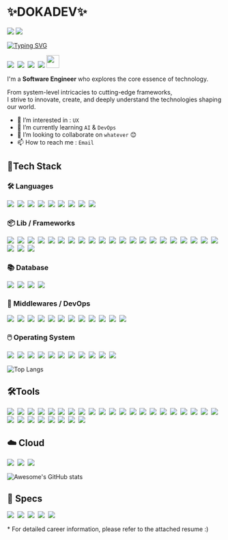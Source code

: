 <div align="left">

# ✨DOKADEV✨ 

<img src="https://img.shields.io/badge/awesome__devnet@outlook.com-3DDC84?label=E-MAIL&style=flat-square&logo=Microsoft%20Outlook&logoColor=WHITE&color=0078D4"/>&nbsp;<a href="https://dokadev.github.io" target="_blank"><img src="https://img.shields.io/badge/https://dokadev.github.io-3DDC84?label=BLOG&style=flat-square&logo=GitHubPages&logoColor=WHITE&color=222222"/>

[![Typing SVG](https://readme-typing-svg.demolab.com?font=Fira+Code&size=14&pause=1000&width=435&lines=%F0%9F%9A%80+Building+the+Future%2C+One+Line+at+a+Time!+%F0%9F%92%BB;%F0%9F%94%A7+Turning+Ideas+into+Reality+with+Code+%E2%9C%8D%F0%9F%8F%BB;%F0%9F%A5%83+Developer+by+Day%2C+Whiskey+Lover+by+Night+%F0%9F%8C%99;%F0%9F%96%A5%EF%B8%8F+Beyond+Frameworks%3A+Mastering+the+Core+%F0%9F%9B%A1%EF%B8%8F)](https://git.io/typing-svg)

<img src="https://img.shields.io/badge/eat();-3DDC84?style=for-the-badge&color=21C25E"/>&nbsp;
<img src="https://img.shields.io/badge/sleep();-3DDC84?style=for-the-badge&color=1A4CA1"/>&nbsp;
<img src="https://img.shields.io/badge/code();-3DDC84?style=for-the-badge&color=FFCD11"/>&nbsp;
<img src="https://img.shields.io/badge/repeat();-3DDC84?style=for-the-badge&color=FF4F8B"/>&nbsp;<img src="https://i.pinimg.com/originals/31/65/06/31650631b14710d75ab00a32fc5dca15.gif" width="30"/>

I'm a **Software Engineer** who explores the core essence of technology. 

From system-level intricacies to cutting-edge frameworks,<br>
I strive to innovate, create, and deeply understand the technologies shaping our world.

* 👀 I’m interested in : `UX`
* 🌱 I’m currently learning `AI` & `DevOps`
* 💞️ I’m looking to collaborate on `whatever` 😊
* 📫 How to reach me : `Email`

## 📱Tech Stack
### 🛠️ Languages
<img src="https://img.shields.io/badge/X86__64_Assembly-3DDC84?style=flat-square&logo=Intel&logoColor=FFFFFF&color=0071C5"/>&nbsp;
<img src="https://img.shields.io/badge/GCC-3DDC84?label=GNU&style=flat-square&logo=GNU&logoColor=FFFFFF&color=A42E2B"/>&nbsp;
<img src="https://img.shields.io/badge/G++-3DDC84?label=GNU&style=flat-square&logo=GNU&logoColor=FFFFFF&color=A42E2B"/>&nbsp;
<img src="https://img.shields.io/badge/C%23-3DDC84?style=flat-square&logo=ReSharper&logoColor=FFFFFF&color=239120"/>&nbsp;
<img src="https://img.shields.io/badge/Java-3DDC84?style=flat-square&logo=OpenJDK&logoColor=FFFFFF&color=F80000"/>&nbsp;
<img src="https://img.shields.io/badge/JavaScript-3DDC84?style=flat-square&logo=JavaScript&logoColor=232323&color=F7DF1E"/>&nbsp;
<img src="https://img.shields.io/badge/HTML5-3DDC84?style=flat-square&logo=HTML5&logoColor=FFFFFF&color=E34F26"/>&nbsp;
<img src="https://img.shields.io/badge/CSS3-3DDC84?style=flat-square&logo=CSS3&color=1572B6"/>&nbsp;
<img src="https://img.shields.io/badge/Lua-3DDC84?style=flat-square&logo=Lua&color=2C2D72"/>&nbsp;

### 📦 Lib / Frameworks
<img src="https://img.shields.io/badge/jQuery-3DDC84?style=flat-square&logo=jQuery&logoColor=232323&logoColor=FFFFFF&color=0769AD"/>&nbsp;
<img src="https://img.shields.io/badge/React-3DDC84?style=flat-square&logo=React&logoColor=FFFFFF&color=61DAFB"/>&nbsp;
<img src="https://img.shields.io/badge/OpenCV-3DDC84?style=flat-square&logo=OpenCV&logoColor=FFFFFF&color=5C3EE8"/>&nbsp;
<img src="https://img.shields.io/badge/Django-3DDC84?style=flat-square&logo=Django&logoColor=FFFFFF&color=092E20"/>&nbsp;
<img src="https://img.shields.io/badge/Tensorflow-3DDC84?style=flat-square&logo=Tensorflow&logoColor=FFFFFF&color=FF6F00"/>&nbsp;
<img src="https://img.shields.io/badge/PyTorch-3DDC84?style=flat-square&logo=PyTorch&logoColor=FFFFFF&color=EE4C2C"/>&nbsp;
<img src="https://img.shields.io/badge/Ultralytics-3DDC84?style=flat-square&logo=Ultralytics&logoColor=FFFFFF&color=221E68"/>&nbsp;
<img src="https://img.shields.io/badge/Selenium-3DDC84?style=flat-square&logo=Selenium&logoColor=FFFFFF&color=43B02A"/>&nbsp;
<img src="https://img.shields.io/badge/LangChain-3DDC84?style=flat-square&logo=LangChain&logoColor=FFFFFF&color=1C3C3C"/>&nbsp;
<img src="https://img.shields.io/badge/OpenAI-3DDC84?style=flat-square&logo=OpenAI&logoColor=FFFFFF&color=412991"/>&nbsp;
<img src="https://img.shields.io/badge/OpenGL-3DDC84?style=flat-square&logo=OpenGL&logoColor=FFFFFF&color=5586A4"/>&nbsp;
<img src="https://img.shields.io/badge/ROS-3DDC84?style=flat-square&logo=ROS&logoColor=FFFFFF&color=22314E"/>&nbsp;
<img src="https://img.shields.io/badge/.NET-3DDC84?style=flat-square&logo=.NET&logoColor=FFFFFF&color=512BD4"/>&nbsp;
<img src="https://img.shields.io/badge/Bootstrap-3DDC84?style=flat-square&logo=Bootstrap&logoColor=FFFFFF&color=7952B3"/>&nbsp;
<img src="https://img.shields.io/badge/MyBatis-3DDC84?style=flat-square&logo=MyBatis&logoColor=FFFFFF&color=D7192D"/>&nbsp;
<img src="https://img.shields.io/badge/GSON-3DDC84?style=flat-square&logo=Json&logoColor=FFFFFF&color=000000"/>&nbsp;
<img src="https://img.shields.io/badge/Express-3DDC84?style=flat-square&logo=Express&logoColor=FFFFFF&color=000000"/>&nbsp;
<img src="https://img.shields.io/badge/Discord.js-3DDC84?style=flat-square&logo=Discord&logoColor=FFFFFF&color=5865F2"/>&nbsp;
<img src="https://img.shields.io/badge/Nodemon-3DDC84?style=flat-square&logo=Nodemon&logoColor=FFFFFF&color=76D04B"/>&nbsp;
<img src="https://img.shields.io/badge/Vite-3DDC84?style=flat-square&logo=Vite&logoColor=FFFFFF&color=646CFF"/>&nbsp;
<img src="https://img.shields.io/badge/Spring-3DDC84?style=flat-square&logo=Spring&logoColor=FFFFFF&color=6DB33F"/>&nbsp;
<img src="https://img.shields.io/badge/Spring_Data_JPA-3DDC84?style=flat-square&logo=Spring%20Boot&logoColor=FFFFFF&color=6DB33F"/>&nbsp;
<img src="https://img.shields.io/badge/Spring_Data_ElasticSearch-3DDC84?style=flat-square&logo=Spring%20Boot&logoColor=FFFFFF&color=6DB33F"/>&nbsp;
<img src="https://img.shields.io/badge/Spring_Data_Redis-3DDC84?style=flat-square&logo=Spring%20Boot&logoColor=FFFFFF&color=6DB33F"/>&nbsp;

### 📚 Database
<img src="https://img.shields.io/badge/MySQL-3DDC84?style=flat-square&logo=MySQL&logoColor=FFFFFF&color=4479A1"/>&nbsp;
<img src="https://img.shields.io/badge/MongoDB-3DDC84?style=flat-square&logo=MongoDB&logoColor=FFFFFF&color=47A248"/>&nbsp;
<img src="https://img.shields.io/badge/SQLite-3DDC84?style=flat-square&logo=SQLite&logoColor=FFFFFF&color=003B57"/>&nbsp;
<img src="https://img.shields.io/badge/ElasticSearch-3DDC84?style=flat-square&logo=ElasticSearch&logoColor=FFFFFF&color=005571"/>&nbsp;

### 🎒 Middlewares / DevOps
<img src="https://img.shields.io/badge/Redis-3DDC84?style=flat-square&logo=Redis&logoColor=FFFFFF&color=FF4438"/>&nbsp;
<img src="https://img.shields.io/badge/NGINX-3DDC84?style=flat-square&logo=NGINX&logoColor=FFFFFF&color=009639"/>&nbsp;
<img src="https://img.shields.io/badge/Nginx_Proxy_Manager-3DDC84?style=flat-square&logo=Nginx%20Proxy%20Manager&logoColor=FFFFFF&color=F15833"/>&nbsp;
<img src="https://img.shields.io/badge/Docker-3DDC84?style=flat-square&logo=Docker&logoColor=FFFFFF&color=2496ED"/>&nbsp;
<img src="https://img.shields.io/badge/Podman-3DDC84?style=flat-square&logo=Podman&logoColor=FFFFFF&color=892CA0"/>&nbsp;
<img src="https://img.shields.io/badge/K8S-3DDC84?style=flat-square&logo=Kubernetes&logoColor=FFFFFF&color=326CE5"/>&nbsp;
<img src="https://img.shields.io/badge/Apache_Kafka-3DDC84?style=flat-square&logo=Apache%20Kafka&logoColor=FFFFFF&color=231F20"/>&nbsp;
<img src="https://img.shields.io/badge/RabbitMQ-3DDC84?style=flat-square&logo=RabbitMQ&logoColor=FFFFFF&color=FF6600"/>&nbsp;
<img src="https://img.shields.io/badge/Jenkins-3DDC84?style=flat-square&logo=Jenkins&logoColor=FFFFFF&color=D24939"/>&nbsp;
<img src="https://img.shields.io/badge/LogStash-3DDC84?style=flat-square&logo=Logstash&logoColor=FFFFFF&color=005571"/>&nbsp;
<img src="https://img.shields.io/badge/Kibana-3DDC84?style=flat-square&logo=Kibana&logoColor=FFFFFF&color=005571"/>&nbsp;
<img src="https://img.shields.io/badge/MinIO-3DDC84?style=flat-square&logo=MinIO&logoColor=FFFFFF&color=C72E49"/>&nbsp;

### 🖱️ Operating System
<img src="https://img.shields.io/badge/Mac_OS-3DDC84?style=flat-square&logo=macOS&logoColor=FFFFFF&color=000000"/>&nbsp;
<img src="https://img.shields.io/badge/FreeBSD-3DDC84?style=flat-square&logo=FreeBSD&logoColor=FFFFFF&color=AB2B28"/>&nbsp;
<img src="https://img.shields.io/badge/openSUSE-3DDC84?style=flat-square&logo=openSUSE&logoColor=FFFFFF&color=73BA25"/>&nbsp;
<img src="https://img.shields.io/badge/Rocky_Linux-3DDC84?style=flat-square&logo=Rocky%20Linux&logoColor=FFFFFF&color=10B981"/>&nbsp;
<img src="https://img.shields.io/badge/Fedora-3DDC84?style=flat-square&logo=Fedora&logoColor=FFFFFF&color=51A2DA"/>&nbsp;
<img src="https://img.shields.io/badge/CentOS-3DDC84?style=flat-square&logo=CentOS&logoColor=FFFFFF&color=262577"/>&nbsp;
<img src="https://img.shields.io/badge/Ubuntu-3DDC84?style=flat-square&logo=Ubuntu&logoColor=FFFFFF&color=E95420"/>&nbsp;
<img src="https://img.shields.io/badge/Debian-3DDC84?style=flat-square&logo=Debian&logoColor=FFFFFF&color=A81D33"/>&nbsp;
<img src="https://img.shields.io/badge/Linux_Mint-3DDC84?style=flat-square&logo=Linux%20Mint&logoColor=FFFFFF&color=86BE43"/>&nbsp;
<img src="https://img.shields.io/badge/Kali_Linux-3DDC84?style=flat-square&logo=Kali%20Linux&logoColor=FFFFFF&color=557C94"/>&nbsp;
<img src="https://img.shields.io/badge/Arch_Linux-3DDC84?style=flat-square&logo=Arch%20Linux&logoColor=FFFFFF&color=1793D1"/>&nbsp;

![Top Langs](https://github-readme-stats.vercel.app/api/top-langs/?username=DokaDev\&layout=compact&hide_border=true&theme=tokyonight)

## 🛠️Tools

<img src="https://img.shields.io/badge/Git-3DDC84?style=flat-square&logo=Git&logoColor=FFFFFF&color=F05032"/>&nbsp;
<img src="https://img.shields.io/badge/GitHub-3DDC84?style=flat-square&logo=GitHub&color=000000"/>&nbsp;
<img src="https://img.shields.io/badge/GitKraken-3DDC84?style=flat-square&logo=GitKraken&logoColor=FFFFFF&color=179287"/>&nbsp;
<img src="https://img.shields.io/badge/Anaconda-3DDC84?style=flat-square&logo=Anaconda&logoColor=FFFFFF&color=44A833"/>&nbsp;
<img src="https://img.shields.io/badge/Jupyter-3DDC84?style=flat-square&logo=Jupyter&logoColor=FFFFFF&color=F37626"/>&nbsp;
<img src="https://img.shields.io/badge/Google_Colab-3DDC84?style=flat-square&logo=Google%20Colab&logoColor=FFFFFF&color=F9AB00"/>&nbsp;
<img src="https://img.shields.io/badge/Visual_Studio-3DDC84?style=flat-square&logo=Visual%20Studio&logoColor=FFFFFF&color=5C2D91"/>&nbsp;
<img src="https://img.shields.io/badge/Visual_Studio_Code-3DDC84?style=flat-square&logo=Visual%20Studio%20Code&logoColor=FFFFFF&color=007ACC"/>&nbsp;
<img src="https://img.shields.io/badge/Eclipse-3DDC84?style=flat-square&logo=Eclipse%20IDE&logoColor=FFFFFF&color=2C2255"/>&nbsp;
<img src="https://img.shields.io/badge/IntelliJ-3DDC84?style=flat-square&logo=Intellij%20IDEA&logoColor=FFFFFF&color=000000"/>&nbsp;
<img src="https://img.shields.io/badge/ReSharper-3DDC84?style=flat-square&logo=ReSharper&logoColor=FFFFFF&color=000000"/>&nbsp;
<img src="https://img.shields.io/badge/Jupyter-3DDC84?style=flat-square&logo=Jupyter&logoColor=FFFFFF&color=F37626"/>&nbsp;
<img src="https://img.shields.io/badge/Slack-3DDC84?style=flat-square&logo=Slack&color=4A154B"/>&nbsp;
<img src="https://img.shields.io/badge/Quip-3DDC84?style=flat-square&logo=Quip&logoColor=FFFFFF&color=F27557"/>&nbsp;
<img src="https://img.shields.io/badge/Notion-3DDC84?style=flat-square&logo=Notion&color=000000"/>&nbsp;
<img src="https://img.shields.io/badge/Photoshop-3DDC84?style=flat-square&logo=Adobe%20Photoshop&logoColor=FFFFFF&color=31A8FF"/>&nbsp;
<img src="https://img.shields.io/badge/After_Effects-3DDC84?style=flat-square&logo=Adobe%20After%20Effects&logoColor=FFFFFF&color=9999FF"/>&nbsp;
<img src="https://img.shields.io/badge/Premiere_Pro-3DDC84?style=flat-square&logo=Adobe%20Premiere%20Pro&logoColor=FFFFFF&color=9999FF"/>&nbsp;
<img src="https://img.shields.io/badge/Cinema4D-3DDC84?style=flat-square&logo=Cinema%204D&logoColor=FFFFFF&color=011A6A"/>&nbsp;
<img src="https://img.shields.io/badge/Vim-3DDC84?style=flat-square&logo=Vim&logoColor=FFFFFF&color=019733"/>&nbsp;
<img src="https://img.shields.io/badge/NeoVim-3DDC84?style=flat-square&logo=NeoVim&logoColor=FFFFFF&color=57A143"/>&nbsp;
<img src="https://img.shields.io/badge/ChatGPT-3DDC84?style=flat-square&logo=openai&logoColor=FFFFFF&color=412991"/>&nbsp;
<img src="https://img.shields.io/badge/GitHub_Copilot-3DDC84?style=flat-square&logo=GitHub%20Copilot&logoColor=FFFFFF&color=000000"/>&nbsp;
<img src="https://img.shields.io/badge/Gemini-3DDC84?style=flat-square&logo=Google%20Gemini&logoColor=FFFFFF&color=8E75B2"/>&nbsp;
<img src="https://img.shields.io/badge/Wireshark-3DDC84?style=flat-square&logo=Wireshark&logoColor=FFFFFF&color=1679A7"/>&nbsp;
<img src="https://img.shields.io/badge/Trello-3DDC84?style=flat-square&logo=Trello&logoColor=FFFFFF&color=0052CC"/>&nbsp;
<img src="https://img.shields.io/badge/Homebrew-3DDC84?style=flat-square&logo=Homebrew&logoColor=000000&color=FBB040"/>&nbsp;
<img src="https://img.shields.io/badge/FileZilla-3DDC84?style=flat-square&logo=FileZilla&logoColor=FFFFFF&color=BF0000"/>&nbsp;
<img src="https://img.shields.io/badge/Obsidian-3DDC84?style=flat-square&logo=Obsidian&logoColor=FFFFFF&color=7C3AED"/>&nbsp;

## ☁️ Cloud
<img src="https://img.shields.io/badge/Naver_Cloud_Platform-3DDC84?style=flat-square&logo=Naver&logoColor=FFFFFF&color=03C75A"/>&nbsp;
<img src="https://img.shields.io/badge/Amazon_Web_Services-3DDC84?style=flat-square&logo=Amazon%20Web%20Services&logoColor=FFFFFF&color=232F3E"/>&nbsp;
<img src="https://img.shields.io/badge/RHEL_Libvirt-3DDC84?style=flat-square&logo=qemu&logoColor=FFFFFF&color=FF6600"/>&nbsp;

![Awesome's GitHub stats](https://github-readme-stats.vercel.app/api?username=DokaDev\&show_icons=true\&show=reviews,discussions_started,discussions_answered,prs_merged,prs_merged_percentage&hide_border=true&theme=tokyonight)

## 🛟 Specs
<img src="https://img.shields.io/badge/OPIC_IH-3DDC84?style=flat-square&logo=1001tracklists&logoColor=FFFFFF&color=40AEF0"/>&nbsp;
<img src="https://img.shields.io/badge/Certified_Engineer_in_Information_Processing(CEIP)-3DDC84?style=flat-square&logo=1001tracklists&logoColor=FFFFFF&color=3B66BC"/>&nbsp;
<img src="https://img.shields.io/badge/Certified_Engineer_in_Information_Security(CEIS)[Only_Written_Exam]-3DDC84?style=flat-square&logo=1001tracklists&logoColor=FFFFFF&color=3B66BC"/>&nbsp;
<img src="https://img.shields.io/badge/Oracle_Certified_Professional(OCP)-3DDC84?style=flat-square&logo=Oracle&logoColor=FFFFFF&color=F80000"/>&nbsp;
<img src="https://img.shields.io/badge/2015_STEAM_R&E_Award_by_the_Minister_of_Education-3DDC84?style=flat-square&logo=Archive%20of%20Out%20Own&logoColor=FFFFFF&color=990000"/>&nbsp;

\* For detailed career information, please refer to the attached resume :)
</div>
